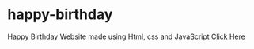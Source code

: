 # happy-birthday
Happy Birthday Website made using Html, css and JavaScript
<a href="https://programmergaurav.me/happy-birthday/?name=khushi" target="blank">Click Here</a>
